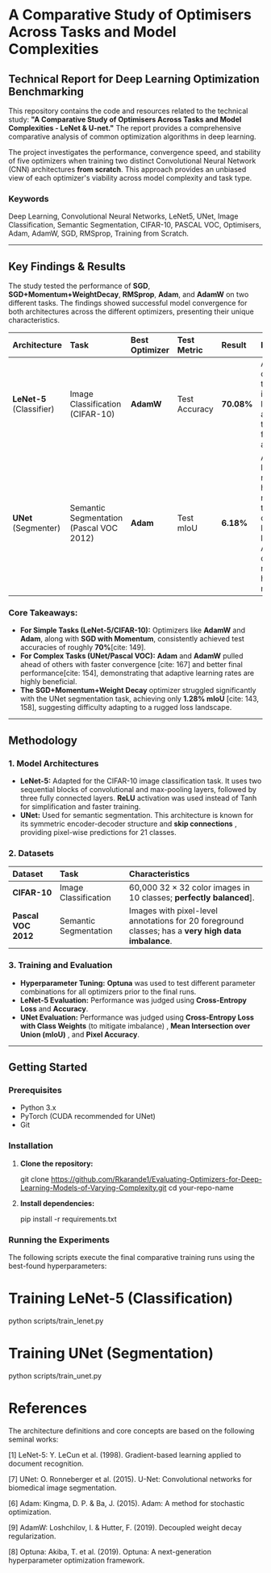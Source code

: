 # A Comparative Study of Optimisers Across Tasks and Model Complexities

## Technical Report for Deep Learning Optimization Benchmarking

This repository contains the code and resources related to the technical study: **"A Comparative Study of Optimisers Across Tasks and Model Complexities - LeNet & U-net."** The report provides a comprehensive comparative analysis of common optimization algorithms in deep learning.

The project investigates the performance, convergence speed, and stability of five optimizers when training two distinct Convolutional Neural Network (CNN) architectures **from scratch**. This approach provides an unbiased view of each optimizer's viability across model complexity and task type.

### Keywords
Deep Learning, Convolutional Neural Networks, LeNet5, UNet, Image Classification, Semantic Segmentation, CIFAR-10, PASCAL VOC, Optimisers, Adam, AdamW, SGD, RMSprop, Training from Scratch.

---

## Key Findings & Results

The study tested the performance of **SGD**, **SGD+Momentum+WeightDecay**, **RMSprop**, **Adam**, and **AdamW** on two different tasks. The findings showed successful model convergence for both architectures across the different optimizers, presenting their unique characteristics.

| Architecture | Task | Best Optimizer | Test Metric | Result | Insight |
| :--- | :--- | :--- | :--- | :--- | :--- |
| **LeNet-5** (Classifier) | Image Classification (CIFAR-10) | **AdamW** | Test Accuracy | **70.08%** | AdamW converged the earliest in validation loss and achieved the highest final test accuracy. |
| **UNet** (Segmenter) | Semantic Segmentation (Pascal VOC 2012) | **Adam** | Test mIoU | **6.18%** | Adaptive learning rates helped navigate the complex loss landscape. Adam consistently reached the highest mIoU. |

### Core Takeaways:

* **For Simple Tasks (LeNet-5/CIFAR-10):** Optimizers like **AdamW** and **Adam**, along with **SGD with Momentum**, consistently achieved test accuracies of roughly **$70\%$**[cite: 149].
* **For Complex Tasks (UNet/Pascal VOC):** **Adam** and **AdamW** pulled ahead of others with faster convergence [cite: 167] and better final performance[cite: 154], demonstrating that adaptive learning rates are highly beneficial.
* **The SGD+Momentum+Weight Decay** optimizer struggled significantly with the UNet segmentation task, achieving only **$1.28\%$ mIoU** [cite: 143, 158], suggesting difficulty adapting to a rugged loss landscape.

---

## Methodology

### 1. Model Architectures

* **LeNet-5:** Adapted for the CIFAR-10 image classification task. It uses two sequential blocks of convolutional and max-pooling layers, followed by three fully connected layers. **ReLU** activation was used instead of Tanh for simplification and faster training.
* **UNet:** Used for semantic segmentation. This architecture is known for its symmetric encoder-decoder structure and **skip connections** , providing pixel-wise predictions for 21 classes.

### 2. Datasets

| Dataset | Task | Characteristics |
| :--- | :--- | :--- |
| **CIFAR-10**  | Image Classification | 60,000 $32\times32$ color images in 10 classes; **perfectly balanced**]. |
| **Pascal VOC 2012**  | Semantic Segmentation | Images with pixel-level annotations for 20 foreground classes; has a **very high data imbalance**. |

### 3. Training and Evaluation

* **Hyperparameter Tuning:** **Optuna** was used to test different parameter combinations for all optimizers prior to the final runs.
* **LeNet-5 Evaluation:** Performance was judged using **Cross-Entropy Loss** and **Accuracy**.
* **UNet Evaluation:** Performance was judged using **Cross-Entropy Loss with Class Weights** (to mitigate imbalance) , **Mean Intersection over Union (mIoU)** , and **Pixel Accuracy**.

---

## Getting Started

### Prerequisites

* Python 3.x
* PyTorch (CUDA recommended for UNet)
* Git

### Installation

1.  **Clone the repository:**
    
    git clone https://github.com/Rkarande1/Evaluating-Optimizers-for-Deep-Learning-Models-of-Varying-Complexity.git
    cd your-repo-name
    

2.  **Install dependencies:**
    
    pip install -r requirements.txt
    

### Running the Experiments

The following scripts execute the final comparative training runs using the best-found hyperparameters:

# Training LeNet-5 (Classification)
python scripts/train_lenet.py

# Training UNet (Segmentation)
python scripts/train_unet.py

# References
The architecture definitions and core concepts are based on the following seminal works:

[1] LeNet-5: Y. LeCun et al. (1998). Gradient-based learning applied to document recognition.

[7] UNet: O. Ronneberger et al. (2015). U-Net: Convolutional networks for biomedical image segmentation.

[6] Adam: Kingma, D. P. & Ba, J. (2015). Adam: A method for stochastic optimization.

[9] AdamW: Loshchilov, I. & Hutter, F. (2019). Decoupled weight decay regularization.

[8] Optuna: Akiba, T. et al. (2019). Optuna: A next-generation hyperparameter optimization framework.
